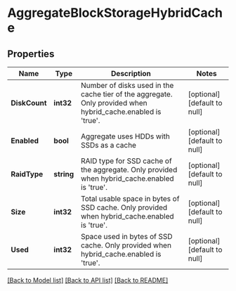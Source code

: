 # AggregateBlockStorageHybridCache

## Properties
Name | Type | Description | Notes
------------ | ------------- | ------------- | -------------
**DiskCount** | **int32** | Number of disks used in the cache tier of the aggregate. Only provided when hybrid_cache.enabled is &#39;true&#39;. | [optional] [default to null]
**Enabled** | **bool** | Aggregate uses HDDs with SSDs as a cache | [optional] [default to null]
**RaidType** | **string** | RAID type for SSD cache of the aggregate. Only provided when hybrid_cache.enabled is &#39;true&#39;. | [optional] [default to null]
**Size** | **int32** | Total usable space in bytes of SSD cache. Only provided when hybrid_cache.enabled is &#39;true&#39;. | [optional] [default to null]
**Used** | **int32** | Space used in bytes of SSD cache. Only provided when hybrid_cache.enabled is &#39;true&#39;. | [optional] [default to null]

[[Back to Model list]](../README.md#documentation-for-models) [[Back to API list]](../README.md#documentation-for-api-endpoints) [[Back to README]](../README.md)


